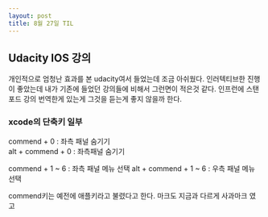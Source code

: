 ```yaml
---
layout: post
title: 8월 27일 TIL
---
```

## Udacity IOS 강의 
개인적으로 엄청난 효과를 본 udacity여서 들었는데 조금 아쉬웠다. 인러텍티브한 진행이 좋았는데 내가 기존에 들었던 강의들에 비해서 그런면이 적은것 같다. 인프런에 스탠포드 강의 번역한게 있는게 그것을 듣는게 좋지 않을까 한다.

### xcode의 단축키 일부 
commend + 0 : 좌측 패널 숨기기   
alt + commend + 0 : 좌측패널 숨기기

commend + 1 ~ 6 : 좌측 패널 메뉴 선택
alt + commend + 1 ~ 6 : 우측 패널 메뉴 선택

commend키는 예전에 애플키라고 불렸다고 한다. 마크도 지금과 다르게 사과마크 였고 



